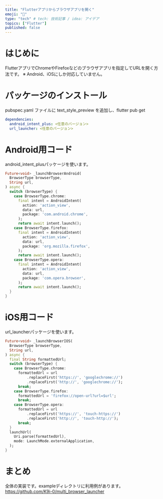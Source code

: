 ```yaml
---
title: "Flutterアプリからブラウザアプリを開く"
emoji: "🐙"
type: "tech" # tech: 技術記事 / idea: アイデア
topics: ["Flutter"]
published: false
---
```

# はじめに
FlutterアプリでChromeやFirefoxなどのブラウザアプリを指定してURLを開く方法です。
※ Android、iOSにしか対応していません。

# パッケージのインストール
pubspec.yaml ファイルに text_style_preview を追加し、flutter pub get
```yaml
dependencies:
  android_intent_plus: <任意のバージョン>
  url_launcher: <任意のバージョン>
```

# Android用コード
android_intent_plusパッケージを使います。
```dart
Future<void> _launchBrowserAndroid(
  BrowserType browserType,
  String url,
) async {
  switch (browserType) {
    case BrowserType.chrome:
      final intent = AndroidIntent(
        action: 'action_view',
        data: url,
        package: 'com.android.chrome',
      );
      return await intent.launch();
    case BrowserType.firefox:
      final intent = AndroidIntent(
        action: 'action_view',
        data: url,
        package: 'org.mozilla.firefox',
      );
      return await intent.launch();
    case BrowserType.opera:
      final intent = AndroidIntent(
        action: 'action_view',
        data: url,
        package: 'com.opera.browser',
      );
      return await intent.launch();
  }
}
```

# iOS用コード
url_launcherパッケージを使います。
```dart
Future<void> _launchBrowserIOS(
  BrowserType browserType,
  String url,
) async {
  final String formattedUrl;
  switch (browserType) {
    case BrowserType.chrome:
      formattedUrl = url
          .replaceFirst('https://', 'googlechrome://')
          .replaceFirst('http://', 'googlechrome://');
      break;
    case BrowserType.firefox:
      formattedUrl = 'firefox://open-url?url=$url';
      break;
    case BrowserType.opera:
      formattedUrl = url
          .replaceFirst('https://', 'touch-https://')
          .replaceFirst('http://', 'touch-http://');
      break;
  }
  launchUrl(
    Uri.parse(formattedUrl),
    mode: LaunchMode.externalApplication,
  );
}
```

# まとめ
全体の実装です。exampleディレクトリに利用例があります。
https://github.com/K9i-0/multi_browser_launcher
